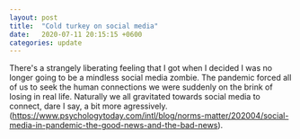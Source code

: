 ```yaml
---
layout: post
title:  "Cold turkey on social media"
date:   2020-07-11 20:15:15 +0600
categories: update
---
```


There's a strangely liberating feeling that I got when I decided I was no 
longer going to be a mindless social media zombie. The pandemic forced all of us to 
seek the human connections we were suddenly on the brink of losing in real life. Naturally 
we all gravitated towards social media to connect, dare I say, a bit more agressively. (https://www.psychologytoday.com/intl/blog/norms-matter/202004/social-media-in-pandemic-the-good-news-and-the-bad-news).
